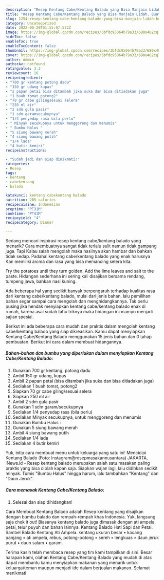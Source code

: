 ```yaml
---
description: "Resep Kentang Cabe/Kentang Balado yang Bisa Manjain Lidah, Buat Buka Puasa Lezat"
title: "Resep Kentang Cabe/Kentang Balado yang Bisa Manjain Lidah, Buat Buka Puasa Lezat"
slug: 1254-resep-kentang-cabe-kentang-balado-yang-bisa-manjain-lidah-buat-buka-puasa-lezat
category: Uncategorized
date: 2022-05-29T01:55:07.572Z
image: https://img-global.cpcdn.com/recipes/3bfdc95064b79a33/680x482cq70/kentang-cabekentang-balado-foto-resep-utama.jpg
hideToc: false
enableToc: true
enableTocContent: false
thumbnail: https://img-global.cpcdn.com/recipes/3bfdc95064b79a33/680x482cq70/kentang-cabekentang-balado-foto-resep-utama.jpg
cover: https://img-global.cpcdn.com/recipes/3bfdc95064b79a33/680x482cq70/kentang-cabekentang-balado-foto-resep-utama.jpg
author: Admin
authorAv: notfound
ratingvalue: 3.3
reviewcount: 16
recipeingredient:
- "700 gr kentang potong dadu"
- "150 gr udang kupas"
- "2 papan petai bisa ditambah jika suka dan bisa ditiadakan juga"
- "1 buah tomat potong2"
- "70 gr cabe gilingsesuai selera"
- "250 ml air"
- "2 sdm gula pasir"
- "1 sdm garamsecukupnya"
- "1/4 penyedap rasa bila perlu"
- " Minyak secukupnya untuk menggoreng dan menumis"
- " Bumbu Halus "
- "5 siung bawang merah"
- "4 siung bawang putih"
- "1/4 lada"
- "4 butir kemiri"
recipeinstructions:

- "Sudah jadi dan siap dinikmati!"
categories:
- Resep
tags:
- kentang
- cabekentang
- balado

katakunci: kentang cabekentang balado 
nutrition: 205 calories
recipecuisine: Indonesian
preptime: "PT31M"
cooktime: "PT41M"
recipeyield: "4"
recipecategory: Dinner

---
```



Sedang mencari inspirasi resep kentang cabe/kentang balado yang menarik? Cara membuatnya sangat tidak terlalu sulit namun tidak gampang juga. Tapi Kalau salah mengolah maka hasilnya akan hambar dan bahkan tidak sedap. Padahal kentang cabe/kentang balado yang enak harusnya Kan memiliki aroma dan rasa yang bisa memancing selera kita.


Fry the potatoes until they turn golden. Add the lime leaves and salt to the paste. Hidangan sederhana ini sering kali disajikan bersama rendang, tumpeng jawa, bahkan nasi kuning.

Ada beberapa hal yang sedikit banyak berpengaruh terhadap kualitas rasa dari kentang cabe/kentang balado, mulai dari jenis bahan, lalu pemilihan bahan segar sampai cara mengolah dan menghidangkannya. Tak perlu pusing jika hendak menyiapkan kentang cabe/kentang balado enak di rumah, karena asal sudah tahu triknya maka hidangan ini mampu menjadi sajian spesial.


Berikut ini ada beberapa cara mudah dan praktis dalam mengolah kentang cabe/kentang balado yang siap dikreasikan. Kamu dapat menyiapkan Kentang Cabe/Kentang Balado menggunakan 15 jenis bahan dan 0 tahap pembuatan. Berikut ini cara dalam membuat hidangannya.

<!--inarticleads1-->

##### Bahan-bahan dan bumbu yang diperlukan dalam menyiapkan Kentang Cabe/Kentang Balado:

1. Gunakan 700 gr kentang, potong dadu
1. Ambil 150 gr udang, kupas
1. Ambil 2 papan petai (bisa ditambah jika suka dan bisa ditiadakan juga)
1. Sediakan 1 buah tomat, potong2
1. Siapkan 70 gr cabe giling/sesuai selera
1. Siapkan 250 ml air
1. Ambil 2 sdm gula pasir
1. Gunakan 1 sdm garam/secukupnya
1. Sediakan 1/4 penyedap rasa (bila perlu)
1. Sediakan  Minyak secukupnya, untuk menggoreng dan menumis
1. Gunakan  Bumbu Halus :
1. Gunakan 5 siung bawang merah
1. Ambil 4 siung bawang putih
1. Sediakan 1/4 lada
1. Sediakan 4 butir kemiri


Yuk, intip cara membuat menu untuk keluarga yang satu ini! Mencicipi Kentang Balado (Foto: Instagram@resepmasakannusantara) JAKARTA, iNews.id - Resep kentang balado merupakan salah satu masakan paling praktis yang bisa diolah kapan saja. Siapkan wajan lagi, lalu didihkan sedikit minyak. Tumis &#34;Bumbu Halus&#34; hingga harum, lalu tambahkan &#34;Kentang&#34; dan &#34;Daun Jeruk&#34;. 

<!--inarticleads2-->

##### Cara memasak Kentang Cabe/Kentang Balado:


1. Selesai dan siap dihidangkan!

Cara Membuat Kentang Balado adalah Resep kentang yang disajikan dengan bumbu balado dan rempah-rempah khas Indonesia. Yuk, langsung saja chek it out! Biasanya kentang balado juga dimasak dengan ati ampela, petai, telur puyuh dan bahan lainnya. Kentang Balado Hati Sapi dan Petai. Sambel Balado Kentang Ati Ampela. kentang ukuran besar • kacang panjang • ati ampela, rebus, potong-potong • sereh • lengkuas • daun jeruk purut • daun salam • garam. 

Terima kasih telah membaca resep yang tim kami tampilkan di sini. Besar harapan kami, olahan Kentang Cabe/Kentang Balado yang mudah di atas dapat membantu kamu menyiapkan makanan yang menarik untuk keluarga/teman maupun menjadi ide dalam berjualan makanan. Selamat menikmati
